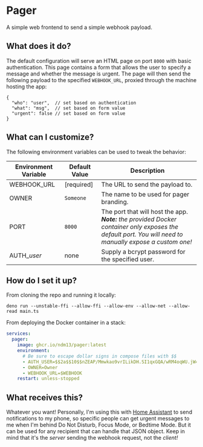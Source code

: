 # Pager
A simple web frontend to send a simple webhook payload.

## What does it do?
The default configuration will serve an HTML page on port `8000` with basic
authentication. This page contains a form that allows the user to specify a
message and whether the message is urgent. The page will then send the
following payload to the specified `WEBHOOK_URL`, proxied through the machine
hosting the app:

```json5
{
  "who": "user",  // set based on authentication
  "what": "msg",  // set based on form value
  "urgent": false // set based on form value
}
```

## What can I customize?
The following environment variables can be used to tweak the behavior:

| Environment Variable | Default Value | Description                                                                                                                                                  |
|----------------------|---------------|--------------------------------------------------------------------------------------------------------------------------------------------------------------|
| WEBHOOK_URL          | [required]    | The URL to send the payload to.                                                                                                                              |
| OWNER                | `Someone`     | The name to be used for pager branding.                                                                                                                      |
| PORT                 | `8000`        | The port that will host the app.<br/>***Note:** the provided Docker container only exposes the default port. You will need to manually expose a custom one!* |
| AUTH_*user*          | none          | Supply a bcrypt password for the specified user.                                                                                                             |

## How do I set it up?
From cloning the repo and running it locally:
```shell
deno run --unstable-ffi --allow-ffi --allow-env --allow-net --allow-read main.ts
```
From deploying the Docker container in a stack:
```yaml
services:
  pager:
    image: ghcr.io/ndm13/pager:latest
    environment:
      # Be sure to escape dollar signs in compose files with $$
      - AUTH_USER=$$2a$$10$$nZEAP/Mmwkao9vrILikDH.SI1qxGQA/wRM4oqWU.jW4s.3sQvvkAO
      - OWNER=Owner
      - WEBHOOK_URL=$WEBHOOK
    restart: unless-stopped
```

## What receives this?
Whatever you want! Personally, I'm using this with [Home Assistant](https://www.home-assistant.io/)
to send notifications to my phone, so specific people can get urgent messages
to me when I'm behind Do Not Disturb, Focus Mode, or Bedtime Mode. But it can
be used for any recipient that can handle that JSON object. Keep in mind that
it's the *server* sending the webhook request, not the *client!*